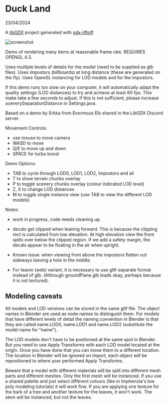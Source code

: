 # Duck Land
23/04/2024

A [libGDX](https://libgdx.com/) project generated with [gdx-liftoff](https://github.com/tommyettinger/gdx-liftoff).

![screenshot](https://github.com/MonstrousSoftware/Duck-Land/assets/49096535/0c6ce918-a332-473c-b4cf-a95b23acc235)

Demo of rendering many items at reasonable frame rate.
REQUIRES OPENGL 4.3.

Uses multiple levels of details for the model (need to be supplied as glb files). 
Uses impostors (billboards) at long distance (these are generated on the fly).
Uses OpenGL instancing for LOD models and for the impostors.


If this demo runs too slow on your computer, it will automatically adapt the quality settings (LOD distances) to try and achieve at least 60 fps.
This make take a few seconds to adjust.  If this is not sufficient, please increase scenerySeparationDistance in Settings.java.

Based on a demo by Erkka from Enormous Elk shared in the LibGDX Discord server.


Movement Controls:
- use mouse to move camera
- WASD to move
- Q/E to move up and down
- SPACE for turbo boost

Demo Options:
- TAB to cycle through LOD0, LOD1, LOD2, Impostors and all
- T to show terrain chunks overlay
- P to toggle scenery chunks overlay (colour indicated LOD level)
- Z, X to change LOD distances
- M to toggle single instance view (use TAB to view the different LOD models)




Notes:
- work in progress, code needs cleaning up.
 
- decals get clipped when leaning forward.  This is because the clipping rect is calculated from low elevation. At high elevation view the front spills over
 below the clipped region.  If we add a safety margin, the decals appear to be floating in the air when upright.

- Known issue: when viewing from above the impostors flatten out sideways leaving a hole in the middle.

- For teavm (web) variant, it is necessary to use gltf-separate format instead of glb. (Although groundPlane.glb loads okay, perhaps because it is not textured).


Modeling caveats
----------------
All models and LOD versions can be stored in the same gltf file.  The object names in Blender are used as node names to distinguish them.
For models that have different levels of detail the naming convention in Blender is that they are called name.LOD0, name.LOD1 and name.LOD2 (substitute the model name for "name").

The LOD models don't have to be positioned at the same spot in Blender. But you need to use Apply Transforms with each LOD model located at the origin.  Once you have done that
you can move them to a different location. The location in Blender will be ignored on import, each object will be repositioned to where your performed Apply Transforms.

Beware that a model with different materials will be split into different mesh parts and different meshes.  Only the first mesh will be instanced.
If you use a shared palette and just select different colours (like in Imphenzia's low poly modeling tutorials) it will work fine.
If you are applying one texture for the bark of a tree and another texture for the leaves, it won't work.  The stem will be instanced, but not the leaves.




